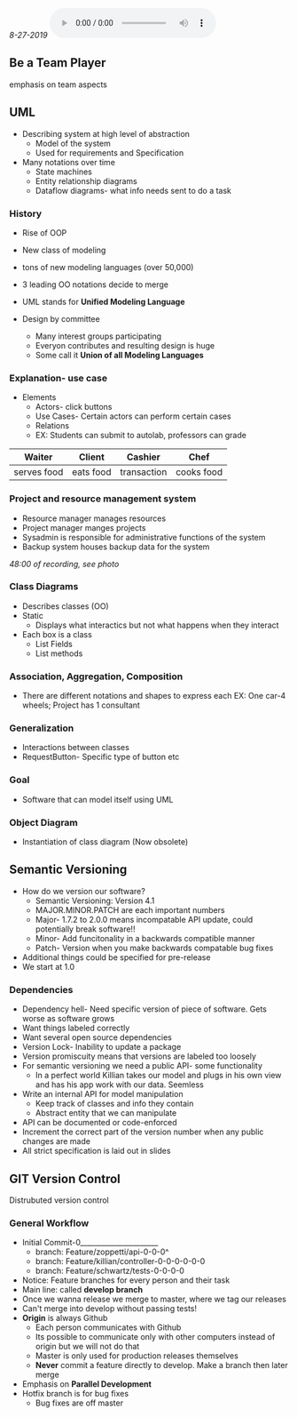 *8-27-2019*
<audio controls>
  <source src="420/420_8-27-2019.mp3" type="audio/mpeg">
Your browser does not support the audio element.
</audio>

## Be a Team Player
emphasis on team aspects

## UML
* Describing system at high level of abstraction
    * Model of the system
    * Used for requirements and Specification
* Many notations over time
    * State machines
    * Entity relationship diagrams
    * Dataflow diagrams- what info needs sent to do a task 
### History
* Rise of OOP
* New class of modeling 
* tons of new modeling languages (over 50,000)
* 3 leading OO notations decide to merge

* UML stands for **Unified Modeling Language**
* Design by committee
    * Many interest groups participating
    * Everyon contributes and resulting design is huge
    * Some call it **Union of all Modeling Languages**

### Explanation- use case
* Elements
    * Actors- click buttons
    * Use Cases- Certain actors can perform certain cases
    * Relations
    * EX: Students can submit to autolab, professors can grade 

| Waiter | Client | Cashier | Chef |
| ------ | ------ | ------- | ---- |
|serves food | eats food | transaction | cooks food|

### Project and resource management system
* Resource manager manages resources
* Project manager manges projects
* Sysadmin is responsible for administrative functions of the system
* Backup system houses backup data for the system

*48:00 of recording, see photo*

### Class Diagrams
* Describes classes (OO)
* Static
    * Displays what interactics but not what happens when they interact
* Each box is a class
    * List Fields
    * List methods
### Association, Aggregation, Composition
* There are different notations and shapes to express each
EX: One car-4 wheels; Project has 1 consultant

### Generalization
* Interactions between classes
* RequestButton- Specific type of button etc

### Goal
* Software that can model itself using UML

### Object Diagram
* Instantiation of class diagram (Now obsolete)

## Semantic Versioning
* How do we version our software?
    * Semantic Versioning: Version 4.1 
    * MAJOR.MINOR.PATCH are each important numbers
    * Major- 1.7.2 to 2.0.0 means incompatable API update, could potentially break software!!
    * Minor- Add funcitonality in a backwards compatible manner
    * Patch- Version when you make backwards compatable bug fixes
* Additional things could be specified for pre-release
* We start at 1.0

### Dependencies
* Dependency hell- Need specific version of piece of software. Gets worse as software grows
* Want things labeled correctly 
* Want several open source dependencies 
* Version Lock- Inability to update a package
* Version promiscuity means that versions are labeled too loosely
* For semantic versioning we need a public API- some functionality 
    * In a perfect world Killian takes our model and plugs in his own view and has his app work with our data. Seemless
* Write an internal API for model manipulation
    * Keep track of classes and info they contain
    * Abstract entity that we can manipulate
* API can be documented or code-enforced
* Increment the correct part of the version number when any public changes are made
* All strict specification is laid out in slides

## GIT Version Control
Distrubuted version control

### General Workflow
* Initial Commit-0______________________
    * branch: Feature/zoppetti/api-0-0-0^
    * branch: Feature/killian/controller-0-0-0-0-0-0
    * branch: Feature/schwartz/tests-0-0-0-0
* Notice: Feature branches for every person and their task
* Main line: called **develop branch**
* Once we wanna release we merge to master, where we tag our releases
* Can't merge into develop without passing tests!
* **Origin** is always Github
    * Each person communicates with Github
    * Its possible to communicate only with other computers instead of origin but we will not do that
    * Master is only used for production releases themselves
    * **Never** commit a feature directly to develop. Make a branch then later merge
* Emphasis on **Parallel Development**
* Hotfix branch is for bug fixes
    * Bug fixes are off master

